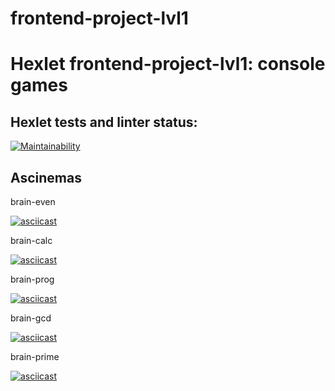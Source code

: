 # frontend-project-lvl1
# **Hexlet frontend-project-lvl1: console games**

## **Hexlet tests and linter status:**

[![Maintainability](https://api.codeclimate.com/v1/badges/a99a88d28ad37a79dbf6/maintainability)](https://codeclimate.com/github/codeclimate/codeclimate/maintainability)

## **Ascinemas**

brain-even

[![asciicast](https://asciinema.org/a/489844.svg)](https://asciinema.org/a/489844)

brain-calc 

[![asciicast](https://asciinema.org/a/K3bNSToEsTHxZcbcY4jfidh92.svg)](https://asciinema.org/a/K3bNSToEsTHxZcbcY4jfidh92)

brain-prog

[![asciicast](https://asciinema.org/a/nUTxGGRG6p9eURF9UUsQtDUnL.svg)](https://asciinema.org/a/nUTxGGRG6p9eURF9UUsQtDUnL)

brain-gcd

[![asciicast](https://asciinema.org/a/TBAhPx4AbIO8bkN6ZlsruKWdr.svg)](https://asciinema.org/a/TBAhPx4AbIO8bkN6ZlsruKWdr)

brain-prime

[![asciicast](https://asciinema.org/a/WK80fan4S8DhUWGCNhgJQHbv1.svg)](https://asciinema.org/a/WK80fan4S8DhUWGCNhgJQHbv1)
